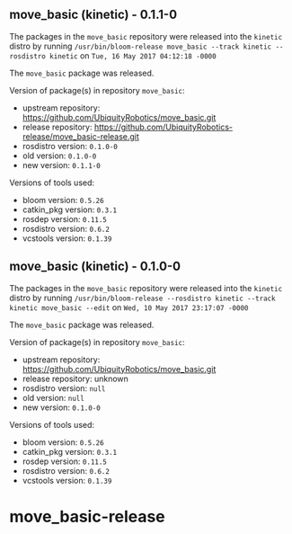 ## move_basic (kinetic) - 0.1.1-0

The packages in the `move_basic` repository were released into the `kinetic` distro by running `/usr/bin/bloom-release move_basic --track kinetic --rosdistro kinetic` on `Tue, 16 May 2017 04:12:18 -0000`

The `move_basic` package was released.

Version of package(s) in repository `move_basic`:

- upstream repository: https://github.com/UbiquityRobotics/move_basic.git
- release repository: https://github.com/UbiquityRobotics-release/move_basic-release.git
- rosdistro version: `0.1.0-0`
- old version: `0.1.0-0`
- new version: `0.1.1-0`

Versions of tools used:

- bloom version: `0.5.26`
- catkin_pkg version: `0.3.1`
- rosdep version: `0.11.5`
- rosdistro version: `0.6.2`
- vcstools version: `0.1.39`


## move_basic (kinetic) - 0.1.0-0

The packages in the `move_basic` repository were released into the `kinetic` distro by running `/usr/bin/bloom-release --rosdistro kinetic --track kinetic move_basic --edit` on `Wed, 10 May 2017 23:17:07 -0000`

The `move_basic` package was released.

Version of package(s) in repository `move_basic`:

- upstream repository: https://github.com/UbiquityRobotics/move_basic.git
- release repository: unknown
- rosdistro version: `null`
- old version: `null`
- new version: `0.1.0-0`

Versions of tools used:

- bloom version: `0.5.26`
- catkin_pkg version: `0.3.1`
- rosdep version: `0.11.5`
- rosdistro version: `0.6.2`
- vcstools version: `0.1.39`


# move_basic-release